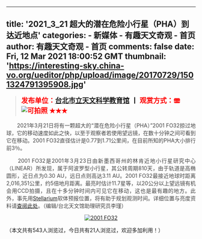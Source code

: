 
---
title: '2021_3_21 超大的潜在危险小行星（PHA）到达近地点'
categories: 
    - 新媒体
    - 有趣天文奇观 - 首页
author: 有趣天文奇观 - 首页
comments: false
date: Fri, 12 Mar 2021 18:00:52 GMT
thumbnail: 'https://interesting-sky.china-vo.org/ueditor/php/upload/image/20170729/1501324791395908.jpg'
---

<div>   
<div>
<blockquote>
<p style="text-align: left;"><strong><span style="word-wrap: break-word; font-weight: 700; font-family: Tahoma, 'Microsoft Yahei', Simsun; font-size: large; line-height: 27px; color: rgb(255, 0, 0);">发布单位：<a href="https://web.fg.tp.edu.tw/~earth/learn/tam/index.htm" target="_blank" title="台北市立天文科学教育馆" rel="noopener noreferrer">台北市立天文科学教育馆</a> <span style="color: rgb(0, 0, 0); word-wrap: break-word; font-weight: 700; font-family: Tahoma, 'Microsoft Yahei', Simsun; font-size: large; line-height: 27px; background-color: rgb(255, 255, 255);">丨</span> 观赏方式：<picture><source srcset="/wp-content/uploads/2020/02/天文望远镜观赏.webp" type="image/webp"><img loading="lazy" title="需以口径10公分（4吋）以上的天文望远镜观赏" alt="需以口径10公分（4吋）以上的天文望远镜观赏" src="https://interesting-sky.china-vo.org/ueditor/php/upload/image/20170729/1501324791395908.jpg" width="20" height="16" referrerpolicy="no-referrer"></picture> <picture><source srcset="/wp-content/uploads/2020/02/可拍照.webp" type="image/webp"><img title="可拍照" alt="可拍照" src="https://interesting-sky.china-vo.org/ueditor/php/upload/image/20160806/1470468363220925.jpg" referrerpolicy="no-referrer"> </picture>★★★</span></strong></p>
</blockquote>
<p style="text-align: justify;"><span style="color: rgb(68, 68, 68); font-family: Tahoma, "Microsoft Yahei", Simsun; font-size: large; background-color: rgb(255, 255, 255);">　　2021年3月21日将有一颗超大的“潜在危险小行星（PHA）”2001 FO32掠过地球，它的移动速度如此之快，以至于观察者若使用望远镜，在数十分钟之间可看到它在移动。2001 FO32直径估计是0.77到1.71公里间，在目前所知的PHA大小排行前3％。</span></p>
<p style="text-align: justify;"><span style="color: rgb(68, 68, 68); font-family: Tahoma, "Microsoft Yahei", Simsun; font-size: large; background-color: rgb(255, 255, 255);">　　2001 FO32是2001年3月23日由新墨西哥州的林肯近地小行星研究中心（LINEAR）所发现，属于阿波罗型小行星，其公转周期810天，由于轨道是高椭圆形，近日点为0.30 AU，远日点则高达3.11 AU。2001 FO32最接近地球时距离2,016,351公里，约5倍地月距离。最亮时估计11.7星等，以20公分以上望远镜有机会用CCD拍摄，且在十多分钟时间内可见它在移动，这也是最有趣的地方。此外，事先用<a title="开新视窗-虚拟天文馆" href="https://stellarium.org/zh/" target="_blank" rel="noopener noreferrer">Stellarium</a>软体预报位置，将有助于规划观测时间。详细位置与亮度资料请<a title="开新视窗-(231937) 2001 FO32" href="http://astro.vanbuitenen.nl/neo/2001%20FO32" target="_blank" rel="noopener noreferrer">查阅此处</a>。（编辑/台北天文馆助理研究员李瑾）</span></p>
<p style="text-align: center"><a href="https://interesting-sky.china-vo.org/ueditor/php/upload/image/20210222/1613973380705790.jpg" target="_blank" title="2001 FO32" rel="noopener noreferrer"><img src="https://interesting-sky.china-vo.org/ueditor/php/upload/image/20210222/1613973380705790.jpg" alt="2001 FO32" referrerpolicy="no-referrer"></a></p>
<div class="tptn_counter" id="tptn_counter_24515">（本文共有543人浏览过，今日共有21人浏览过，欢迎多加利用！）</div></div>  
</div>
            
